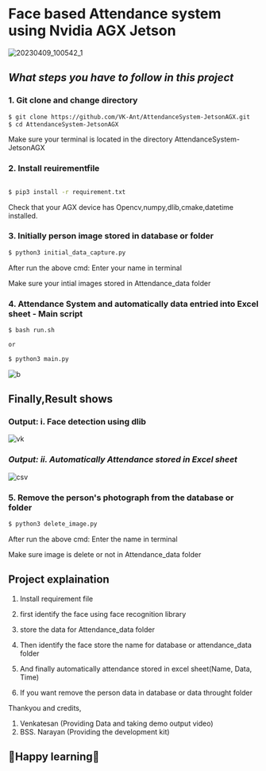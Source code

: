 # **Face based Attendance system using Nvidia AGX Jetson**

![20230409_100542_1](https://user-images.githubusercontent.com/75832198/230754595-8df2c106-41a3-4782-acce-9d3b63601444.jpg)

## ***What steps you have to follow in this project***

### **1. Git clone and change directory**

```bash
$ git clone https://github.com/VK-Ant/AttendanceSystem-JetsonAGX.git
$ cd AttendanceSystem-JetsonAGX
```
Make sure your terminal is located in the  directory AttendanceSystem-JetsonAGX

### **2. Install reuirementfile**

```bash

$ pip3 install -r requirement.txt

```
Check that your AGX device has Opencv,numpy,dlib,cmake,datetime installed.

### **3. Initially person image stored in database or folder**

```bash
$ python3 initial_data_capture.py
```
After run the above cmd: Enter your name in terminal

Make sure your intial images stored in Attendance_data folder

### **4. Attendance System and automatically data entried into Excel sheet - Main script**

```bash
$ bash run.sh

or

$ python3 main.py
```

![b](https://user-images.githubusercontent.com/75832198/230757347-01e0a9a9-5799-4fd0-80e4-69de74837703.png)


## **Finally,Result shows**

### **Output: i. Face detection using dlib**

![vk](https://user-images.githubusercontent.com/75832198/230756159-20a50b3e-a8ee-4c14-9a51-5ac2c8a295ac.png)

### ***Output: ii. Automatically Attendance stored in Excel sheet***

![csv](https://user-images.githubusercontent.com/75832198/230755026-83840a34-af75-407f-9c64-46880c5928c0.png)

### **5. Remove the person's photograph from the database or folder**

```bash
$ python3 delete_image.py
```
After run the above cmd: Enter the name in terminal

Make sure image is delete or not in Attendance_data folder

## **Project explaination**

1. Install requirement file

2. first identify the face using face recognition library

3. store the data for Attendance_data folder

4. Then identify the face store the name for database or attendance_data folder

5. And finally automatically attendance stored in excel sheet(Name, Data, Time)

6. If you want remove the person data in database or data throught folder


Thankyou and credits,

1. Venkatesan (Providing Data and taking demo output video)
2. BSS. Narayan (Providing the development kit)

## **🤗Happy learning🤗**
